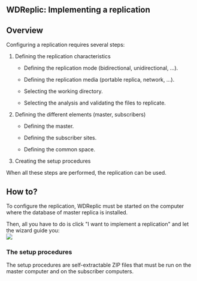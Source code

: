
## WDReplic: Implementing a replication
			



<a name="NOTE1"></a>
<a name="NOTE1_1"></a>


## Overview
<a name="overview_ELTTEXTE000091"></a>
Configuring a replication requires several steps:

1. Defining the replication characteristics

	- Defining the replication mode (bidirectional, unidirectional, ...).

	- Defining the replication media (portable replica, network, ...).

	- Selecting the working directory.

	- Selecting the analysis and validating the files to replicate.




2. Defining the different elements (master, subscribers)

	- Defining the master.

	- Defining the subscriber sites.

	- Defining the common space.




3. Creating the setup procedures


When all these steps are performed, the replication can be used.

<a name="NOTE2"></a>
<a name="NOTE2_1"></a>


## How to?
<a name="how_ELTTEXTE000115"></a>
To configure the replication, WDReplic must be started on the computer where the database of master replica is installed.

Then, all you have to do is click "I want to implement a replication" and let the wizard guide you:
<br>![](https://doc.pcsoft.fr/en-US/images/image.awp?langid=3&name=WDReplic_Mise%20en%20place%20-%20HC%20N%B0001.gif)

<a name="NOTE2_2"></a>


### The setup procedures
<a name="the_setup_procedures_ELTPARAGRAPHE000042"></a>

The setup procedures are self-extractable ZIP files that must be run on the master computer and on the subscriber computers.


